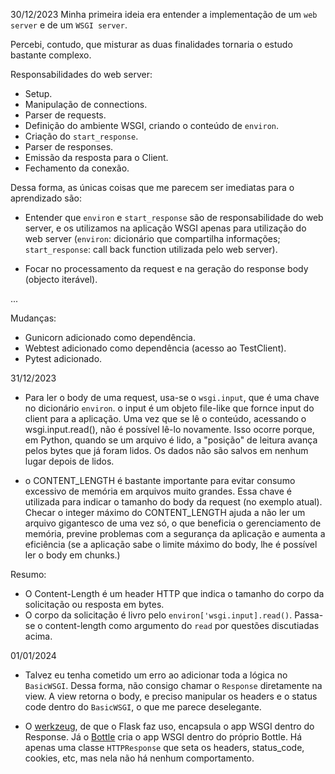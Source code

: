 30/12/2023
Minha primeira ideia era entender a implementação de um `web server` e de um `WSGI server`.

Percebi, contudo, que misturar as duas finalidades tornaria o estudo bastante complexo.

Responsabilidades do web server:
- Setup.
- Manipulação de connections.
- Parser de requests.
- Definição do ambiente WSGI, criando o conteúdo de `environ`.
- Criação do `start_response`.
- Parser de responses.
- Emissão da resposta para o Client.
- Fechamento da conexão.

Dessa forma, as únicas coisas que me parecem ser imediatas para o aprendizado são:

- Entender que `environ` e `start_response` são de responsabilidade do web server, e os utilizamos na aplicação WSGI apenas para utilização do web server (`environ`: dicionário que compartilha informações; `start_response`: call back function utilizada pelo web server).

- Focar no processamento da request e na geração do response body (objecto iterável).

...

Mudanças:
- Gunicorn adicionado como dependência.
- Webtest adicionado como dependência (acesso ao TestClient).
- Pytest adicionado.

31/12/2023
- Para ler o body de uma request, usa-se o `wsgi.input`, que é uma chave no dicionário `environ`. o input é um objeto file-like que fornce input do client para a aplicação. Uma vez que se lê o conteúdo, acessando o wsgi.input.read(), não é possível lê-lo novamente. Isso ocorre porque, em Python, quando se um arquivo é lido, a "posição" de leitura avança pelos bytes que já foram lidos. Os dados não são salvos em nenhum lugar depois de lidos.

- o CONTENT_LENGTH é bastante importante para evitar consumo excessivo de memória em arquivos muito grandes. Essa chave é utilizada para indicar o tamanho do body da request (no exemplo atual). Checar o integer máximo do CONTENT_LENGTH ajuda a não ler um arquivo gigantesco de uma vez só, o que beneficia o gerenciamento de memória, previne problemas com a segurança da aplicação e aumenta a eficiência (se a aplicação sabe o limite máximo do body, lhe é possível ler o body em chunks.)

Resumo:

- O Content-Length é um header HTTP que indica o tamanho do corpo da solicitação ou resposta em bytes.
- O corpo da solicitação é livro pelo `environ['wsgi.input].read()`. Passa-se o content-length como argumento do `read` por questões discutiadas acima.

01/01/2024
- Talvez eu tenha cometido um erro ao adicionar toda a lógica no `BasicWSGI`. Dessa forma, não consigo chamar o `Response` diretamente na view. A view retorna o body, e preciso manipular os headers e o status code dentro do `BasicWSGI`, o que me parece deselegante.

- O [werkzeug](https://github.com/pallets/werkzeug/blob/main/src/werkzeug/wrappers/response.py), de que o Flask faz uso, encapsula o app WSGI dentro do Response. Já o [Bottle](https://github.com/pallets/flask/blob/main/src/flask/app.py) cria o app WSGI dentro do próprio Bottle. Há apenas uma classe `HTTPResponse` que seta os headers, status_code, cookies, etc, mas nela não há nenhum comportamento.
